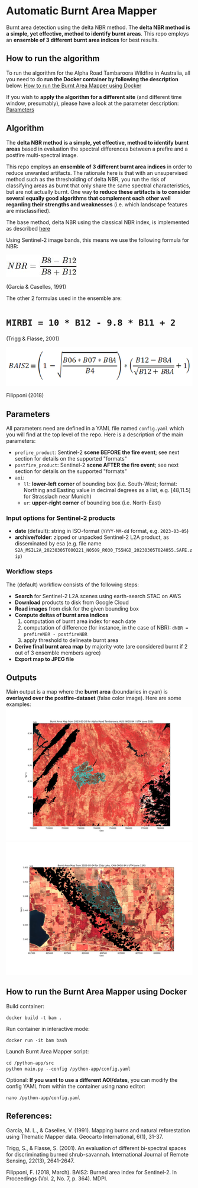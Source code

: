 # Automatic Burnt Area Mapper

Burnt area detection using the delta NBR method. The **delta NBR method is a simple, yet effective, method to identify burnt areas**. This repo employs an **ensemble of 3 different burnt area indices** for best results.

## How to run the algorithm

To run the algorithm for the Alpha Road Tambaroora Wildfire in Australia, all you need to do **run the Docker container by following the description** below: [How to run the Burnt Area Mapper using Docker](#how-to-run-the-burnt-area-mapper-using-docker)

If you wish to **apply the algorithm for a different site** (and different time window, presumably), please have a look at the parameter description: [Parameters](#parameters)

## Algorithm
The **delta NBR method is a simple, yet effective, method to identify burnt areas** based in evaluation the spectral differences between a prefire and a postfire multi-spectral image. 

This repo employs an **ensemble of 3 different burnt area indices** in order to reduce unwanted artifacts. The rationale here is that with an unsupervised method such as the thresholding of delta NBR, you run the risk of classifying areas as burnt that only share the same spectral characteristics, but are not actually burnt. One way **to reduce these artifacts is to consider several equally good algorithms that complement each other well regarding their strengths and weaknesses** (i.e. which landscape features are misclassified).

The base method, delta NBR using the classical NBR index, is implemented as described [here](https://un-spider.org/advisory-support/recommended-practices/recommended-practice-burn-severity/in-detail/normalized-burn-ratio)

Using Sentinel-2 image bands, this means we use the following formula for NBR:

![NBR](src/nbr_formula.JPG "NBR")

(García & Caselles, 1991)

The other 2 formulas used in the ensemble are:
#  `MIRBI = 10 * B12 - 9.8 * B11 + 2`
(Trigg & Flasse, 2001)

![BAIS2](src/bais2_formula.png "BAIS2")

Filipponi (2018)

## Parameters

All parameters need are defined in a YAML file named `config.yaml` which you will find at the top level of the repo. Here is a description of the main parameters:
* `prefire_product`: Sentinel-2 **scene BEFORE the fire event**; see next section for details on the supported "formats"
* `postfire_product`: Sentinel-2 **scene AFTER the fire event**; see next section for details on the supported "formats"
* `aoi`:
  * `ll`: **lower-left corner** of bounding box (i.e. South-West; format: Northing and Easting value in decimal degrees as a list, e.g. [48,11.5] for Strasslach near Munich)
  * `ur`: **upper-right corner** of bounding box (i.e. North-East)

### Input options for Sentinel-2 products
  * **date** (default): string in ISO-format (`YYYY-MM-dd` format, e.g. `2023-03-05`)
  * **archive/folder**: zipped or unpacked Sentinel-2 L2A product, as disseminated by esa (e.g. file name `S2A_MSIL2A_20230305T000221_N0509_R030_T55HGD_20230305T024055.SAFE.zip`)

### Workflow steps

The (default) workflow consists of the following steps:
* **Search** for Sentinel-2 L2A scenes using earth-search STAC on AWS
* **Download** products to disk from Google Cloud
* **Read images** from disk for the given bounding box
* **Compute deltas of burnt area indices**
  1. computation of burnt area index for each date
  2. computation of difference (for instance, in the case of NBR): `dNBR = prefireNBR - postfireNBR`
  3. apply threshold to delineate burnt area
* **Derive final burnt area map** by majority vote (are considered burnt if 2 out of 3 ensemble members agree)
* **Export map to JPEG file**

## Outputs

Main output is a map where the **burnt area** (boundaries in cyan) is **overlayed over the postfire-dataset** (false color image). Here are some examples:
![Burnt Area Map](/src/burnt_area_false_color_segmented_Alpha_Road_Tambaroora.jpg "Burnt Area Map")
![Burnt Area Map](/src/burnt_area_false_color_segmented_Chip_Lake_Alberta.jpg "Burnt Area Map")

## How to run the Burnt Area Mapper using Docker

Build container:
```
docker build -t bam .
```

Run container in interactive mode:
```
docker run -it bam bash
```

Launch Burnt Area Mapper script:
```
cd /python-app/src
python main.py --config /python-app/config.yaml
```

Optional: **If you want to use a different AOI/dates**, you can modify the config YAML from within the container using nano editor:
```
nano /python-app/config.yaml
```

## References:
García, M. L., & Caselles, V. (1991). Mapping burns and natural reforestation using Thematic Mapper data. Geocarto International, 6(1), 31-37.

Trigg, S., & Flasse, S. (2001). An evaluation of different bi-spectral spaces for discriminating burned shrub-savannah. International Journal of Remote Sensing, 22(13), 2641-2647.

Filipponi, F. (2018, March). BAIS2: Burned area index for Sentinel-2. In Proceedings (Vol. 2, No. 7, p. 364). MDPI.
